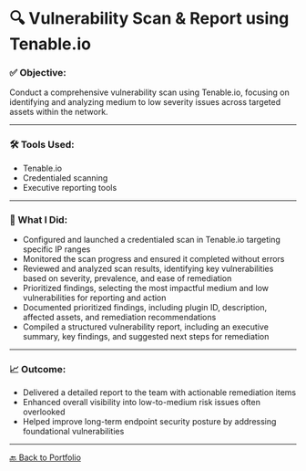 # 🔍 Vulnerability Scan & Report using Tenable.io

### ✅ Objective:
Conduct a comprehensive vulnerability scan using Tenable.io, focusing on identifying and analyzing medium to low severity issues across targeted assets within the network.

---

### 🛠 Tools Used:
- Tenable.io
- Credentialed scanning
- Executive reporting tools

---

### 🧪 What I Did:

- Configured and launched a credentialed scan in Tenable.io targeting specific IP ranges  
- Monitored the scan progress and ensured it completed without errors  
- Reviewed and analyzed scan results, identifying key vulnerabilities based on severity, prevalence, and ease of remediation  
- Prioritized findings, selecting the most impactful medium and low vulnerabilities for reporting and action  
- Documented prioritized findings, including plugin ID, description, affected assets, and remediation recommendations  
- Compiled a structured vulnerability report, including an executive summary, key findings, and suggested next steps for remediation  

---

### 📈 Outcome:

- Delivered a detailed report to the team with actionable remediation items  
- Enhanced overall visibility into low-to-medium risk issues often overlooked  
- Helped improve long-term endpoint security posture by addressing foundational vulnerabilities  

---

[🔙 Back to Portfolio](../README.md)
